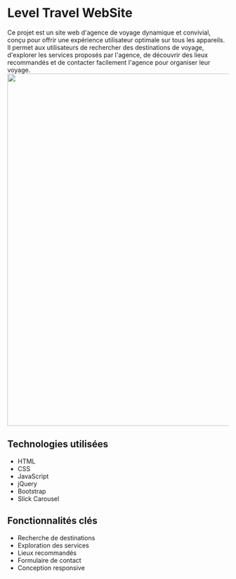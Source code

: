 # Level Travel WebSite
Ce projet est un site web d'agence de voyage dynamique et convivial, conçu pour offrir une expérience utilisateur optimale sur tous les appareils. Il permet aux utilisateurs de rechercher des destinations de voyage, d'explorer les services proposés par l'agence, de découvrir des lieux recommandés et de contacter facilement l'agence pour organiser leur voyage.
<img src="https://github.com/user-attachments/assets/a33f0412-3dfd-453d-9ccb-4f6f5195904f" width="800" style="margin: auto;">

## Technologies utilisées

*   HTML
*   CSS
*   JavaScript
*   jQuery
*   Bootstrap
*   Slick Carousel

## Fonctionnalités clés

*   Recherche de destinations
*   Exploration des services
*   Lieux recommandés
*   Formulaire de contact
*   Conception responsive
